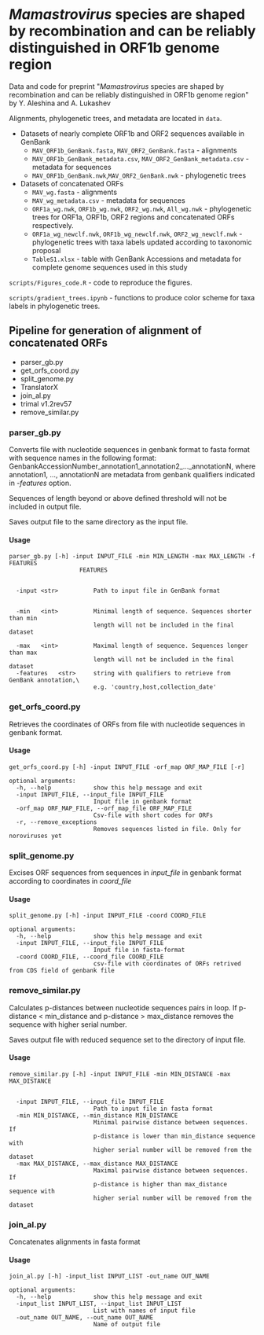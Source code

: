 # *Mamastrovirus* species are shaped by recombination and can be reliably distinguished in ORF1b genome region
Data and code for preprint "*Mamastrovirus* species are shaped by recombination and can be reliably distinguished in ORF1b genome region" by Y. Aleshina and A. Lukashev

Alignments, phylogenetic trees, and metadata are located in `data`.
- Datasets of nearly complete ORF1b and ORF2 sequences available in GenBank
  - `MAV_ORF1b_GenBank.fasta`, `MAV_ORF2_GenBank.fasta` - alignments
  - `MAV_ORF1b_GenBank_metadata.csv`, `MAV_ORF2_GenBank_metadata.csv` - metadata for sequences
  - `MAV_ORF1b_GenBank.nwk`,`MAV_ORF2_GenBank.nwk` - phylogenetic trees
- Datasets of concatenated ORFs
  - `MAV_wg.fasta` - alignments
  - `MAV_wg_metadata.csv` - metadata for sequences
  - `ORF1a_wg.nwk`, `ORF1b_wg.nwk`, `ORF2_wg.nwk`, `All_wg.nwk` - phylogenetic trees for ORF1a, ORF1b, ORF2 regions and concatenated ORFs respectively.
  - `ORF1a_wg_newclf.nwk`, `ORF1b_wg_newclf.nwk`, `ORF2_wg_newclf.nwk` - phylogenetic trees with taxa labels updated according to taxonomic proposal
  - `TableS1.xlsx` - table with GenBank Accessions and metadata for complete genome sequences used in this study


`scripts/Figures_code.R` - code to reproduce the figures.

`scripts/gradient_trees.ipynb` - functions to produce color scheme for taxa labels in phylogenetic trees.

## Pipeline for generation of alignment of concatenated ORFs

- parser_gb.py
- get_orfs_coord.py
- split_genome.py
- TranslatorX
- join_al.py
- trimal v1.2rev57
- remove_similar.py

### parser_gb.py

Converts file with nucleotide sequences in genbank format to fasta format with sequence names in the following format: GenbankAccessionNumber_annotation1_annotation2_..._annotationN, where annotation1, ..., annotationN are metadata from genbank qualifiers indicated in *-features* option. 

Sequences of length  beyond or above defined threshold will not be included in output file. 

Saves output file to the same directory as the input file.


#### Usage

```
parser_gb.py [-h] -input INPUT_FILE -min MIN_LENGTH -max MAX_LENGTH -f FEATURES
                    FEATURES


  -input <str>          Path to input file in GenBank format

                        
  -min   <int>          Minimal length of sequence. Sequences shorter than min
                        length will not be included in the final dataset
                        
  -max   <int>          Maximal length of sequence. Sequences longer than max
                        length will not be included in the final dataset
  -features   <str>     string with qualifiers to retrieve from GenBank annotation,\
                        e.g. 'country,host,collection_date'
```

### get_orfs_coord.py

Retrieves the coordinates of ORFs from file with nucleotide sequences in genbank format.

#### Usage
```
get_orfs_coord.py [-h] -input INPUT_FILE -orf_map ORF_MAP_FILE [-r]

optional arguments:
  -h, --help            show this help message and exit
  -input INPUT_FILE, --input_file INPUT_FILE
                        Input file in genbank format
  -orf_map ORF_MAP_FILE, --orf_map_file ORF_MAP_FILE
                        Csv-file with short codes for ORFs
  -r, --remove_exceptions
                        Removes sequences listed in file. Only for noroviruses yet
```


### split_genome.py

Excises ORF sequences from sequences in *input_file* in genbank format according to coordinates in *coord_file*

#### Usage
```
split_genome.py [-h] -input INPUT_FILE -coord COORD_FILE

optional arguments:
  -h, --help            show this help message and exit
  -input INPUT_FILE, --input_file INPUT_FILE
                        Input file in fasta-format
  -coord COORD_FILE, --coord_file COORD_FILE
                        csv-file with coordinates of ORFs retrived from CDS field of genbank file
```


### remove_similar.py

Calculates p-distances between nucleotide sequences pairs in loop. If p-distance < min_distance and p-distance > max_distance 
removes the sequence with higher serial number. 

Saves output file with reduced sequence set to the directory of input file.


#### Usage

```
remove_similar.py [-h] -input INPUT_FILE -min MIN_DISTANCE -max MAX_DISTANCE


  -input INPUT_FILE, --input_file INPUT_FILE
                        Path to input file in fasta format
  -min MIN_DISTANCE, --min_distance MIN_DISTANCE
                        Minimal pairwise distance between sequences. If
                        p-distance is lower than min_distance sequence with
                        higher serial number will be removed from the dataset
  -max MAX_DISTANCE, --max_distance MAX_DISTANCE
                        Maximal pairwise distance between sequences. If
                        p-distance is higher than max_distance sequence with
                        higher serial number will be removed from the dataset
```


### join_al.py

Concatenates alignments in fasta format

#### Usage
```
join_al.py [-h] -input_list INPUT_LIST -out_name OUT_NAME

optional arguments:
  -h, --help            show this help message and exit
  -input_list INPUT_LIST, --input_list INPUT_LIST
                        List with names of input file
  -out_name OUT_NAME, --out_name OUT_NAME
                        Name of output file
```
